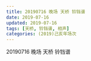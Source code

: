 ```yaml
---
title: 20190716 晚场 天桥 铃铛谱
date: 2019-07-16
updated: 2019-07-16
tags: [天桥, 铃铛谱, 相声]
categories: (2019)己亥年场次
---
```

20190716 晚场 天桥 铃铛谱